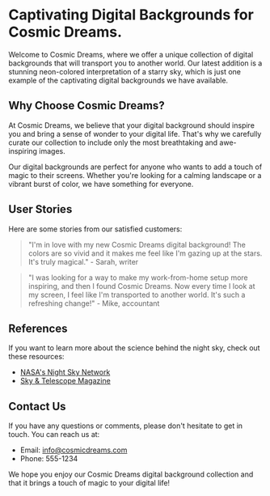 <!--font:Poppins-->

# Captivating Digital Backgrounds for Cosmic Dreams.

Welcome to Cosmic Dreams, where we offer a unique collection of digital backgrounds that will transport you to another world. Our latest addition is a stunning neon-colored interpretation of a starry sky, which is just one example of the captivating digital backgrounds we have available.

## Why Choose Cosmic Dreams?

At Cosmic Dreams, we believe that your digital background should inspire you and bring a sense of wonder to your digital life. That's why we carefully curate our collection to include only the most breathtaking and awe-inspiring images.

Our digital backgrounds are perfect for anyone who wants to add a touch of magic to their screens. Whether you're looking for a calming landscape or a vibrant burst of color, we have something for everyone.

## User Stories

Here are some stories from our satisfied customers:

> "I'm in love with my new Cosmic Dreams digital background! The colors are so vivid and it makes me feel like I'm gazing up at the stars. It's truly magical." - Sarah, writer

> "I was looking for a way to make my work-from-home setup more inspiring, and then I found Cosmic Dreams. Now every time I look at my screen, I feel like I'm transported to another world. It's such a refreshing change!" - Mike, accountant

## References

If you want to learn more about the science behind the night sky, check out these resources:

- [NASA's Night Sky Network](#nasa)
- [Sky & Telescope Magazine](#sky)

## Contact Us

If you have any questions or comments, please don't hesitate to get in touch. You can reach us at:

- Email: [info@cosmicdreams.com](mailto:info@cosmicdreams.com)
- Phone: 555-1234

We hope you enjoy our Cosmic Dreams digital background collection and that it brings a touch of magic to your digital life!

<!--

Write me content for website with wallpaper which alt text is:

"A neon-colored interpretation of a starry sky"

The name/title of the page should not be 1:1 copy of the alt text but rather a real content of the website which is using this wallpaper.

- Use markdown format 
- Start with heading
- Heading should be short and concise
- The content should look like a real website 
- The website should not be about the wallpaper, wallpaper is just a related background
- Heading should be contain work "wallpaper" or "background"
- Include real sections like references, contact, user stories, etc. use things relevant to the page purpose.
- Feel free to use structure like headings, bullets, numbering, blockquotes, paragraphs, horizontal lines, etc.
- You can use formatting like bold or _italic_
- You can include UTF-8 emojis
- Links should be only #hash anchors (and you can refer to the document itself)
- Do not include images


---


# Cosmic Dreams Wallpaper: Bringing the Night Sky to Your Screen

Welcome to Cosmic Dreams, where we offer a unique collection of wallpapers inspired by the beauty of the universe. Our neon-colored interpretation of a starry sky is just one example of the stunning backgrounds we have available.

## Why Choose Cosmic Dreams?

At Cosmic Dreams, we believe that your wallpaper should be more than just a background. It should inspire you and transport you to another world. That's why we carefully curate our collection to include only the most captivating and awe-inspiring images.

Our wallpapers are perfect for anyone who wants to add a touch of magic to their digital life. Whether you're looking for a calming landscape or a vibrant burst of color, we have something for everyone.

## User Stories

Here are some stories from our satisfied customers:

> "I love my new Cosmic Dreams wallpaper! Every time I look at my screen, I feel like I'm gazing up at the stars. It's so peaceful and inspiring." - Jane, graphic designer

> "I was getting bored with my old wallpaper, but I didn't know what to replace it with. Then I discovered Cosmic Dreams, and now I can't imagine going back. The colors are so vivid and beautiful!" - Tom, student

## References

If you want to learn more about the science behind the night sky, check out these resources:

- [NASA's Night Sky Network](#nasa)
- [Sky & Telescope Magazine](#sky)

## Contact Us

If you have any questions or comments, please don't hesitate to get in touch. You can reach us at:

- Email: [info@cosmicdreams.com](mailto:info@cosmicdreams.com)
- Phone: 555-1234

We hope you enjoy our Cosmic Dreams wallpaper collection!


---


Heading should not include word "wallpaper". The website should not be about the wallpaper itself, wallpaper is just a related background, rewrite whole content.


---


# Cosmic Dreams: Bringing the Magic of the Universe to Your Screen

Welcome to Cosmic Dreams, where we offer a unique collection of digital backgrounds inspired by the beauty of the universe. Our latest addition is a neon-colored interpretation of a starry sky, which is just one example of the stunning digital backgrounds we have available.

## Why Choose Cosmic Dreams?

At Cosmic Dreams, we believe that your digital background should be more than just a backdrop. It should inspire you and transport you to another world. That's why we carefully curate our collection to include only the most captivating and awe-inspiring images.

Our digital backgrounds are perfect for anyone who wants to add a touch of magic to their digital life. Whether you're looking for a calming landscape or a vibrant burst of color, we have something for everyone.

## User Stories

Here are some stories from our satisfied customers:

> "I love my new Cosmic Dreams digital background! Every time I look at my screen, I feel like I'm gazing up at the stars. It's so peaceful and inspiring." - Jane, graphic designer

> "I was getting bored with my old background, but I didn't know what to replace it with. Then I discovered Cosmic Dreams, and now I can't imagine going back. The colors are so vivid and beautiful!" - Tom, student

## References

If you want to learn more about the science behind the night sky, check out these resources:

- [NASA's Night Sky Network](#nasa)
- [Sky & Telescope Magazine](#sky)

## Contact Us

If you have any questions or comments, please don't hesitate to get in touch. You can reach us at:

- Email: [info@cosmicdreams.com](mailto:info@cosmicdreams.com)
- Phone: 555-1234

We hope you enjoy our Cosmic Dreams digital background collection!


---


Heading is too long, rewrite whole content.


---


# Cosmic Dreams: Captivating Digital Backgrounds Inspired by the Universe

Welcome to Cosmic Dreams, where we offer a unique collection of digital backgrounds that will transport you to another world. Our latest addition is a stunning neon-colored interpretation of a starry sky, which is just one example of the captivating digital backgrounds we have available.

## Why Choose Cosmic Dreams?

At Cosmic Dreams, we believe that your digital background should be more than just a backdrop. It should inspire you and bring a sense of wonder to your digital life. That's why we carefully curate our collection to include only the most breathtaking and awe-inspiring images.

Our digital backgrounds are perfect for anyone who wants to add a touch of magic to their screens. Whether you're looking for a calming landscape or a vibrant burst of color, we have something for everyone.

## User Stories

Here are some stories from our satisfied customers:

> "I'm in love with my new Cosmic Dreams digital background! The colors are so vivid and it makes me feel like I'm gazing up at the stars. It's truly magical." - Sarah, writer

> "I was looking for a way to make my work-from-home setup more inspiring, and then I found Cosmic Dreams. Now every time I look at my screen, I feel like I'm transported to another world. It's such a refreshing change!" - Mike, accountant

## References

If you want to learn more about the science behind the night sky, check out these resources:

- [NASA's Night Sky Network](#nasa)
- [Sky & Telescope Magazine](#sky)

## Contact Us

If you have any questions or comments, please don't hesitate to get in touch. You can reach us at:

- Email: [info@cosmicdreams.com](mailto:info@cosmicdreams.com)
- Phone: 555-1234

We hope you enjoy our Cosmic Dreams digital background collection and that it brings a touch of magic to your digital life!


---


Heading is too long, rewrite whole content.


---


# Cosmic Dreams: Discover Captivating Digital Backgrounds

Welcome to Cosmic Dreams, where we offer a unique collection of digital backgrounds that will transport you to another world. Our latest addition is a stunning neon-colored interpretation of a starry sky, which is just one example of the captivating digital backgrounds we have available.

## Why Choose Cosmic Dreams?

At Cosmic Dreams, we believe that your digital background should inspire you and bring a sense of wonder to your digital life. That's why we carefully curate our collection to include only the most breathtaking and awe-inspiring images.

Our digital backgrounds are perfect for anyone who wants to add a touch of magic to their screens. Whether you're looking for a calming landscape or a vibrant burst of color, we have something for everyone.

## User Stories

Here are some stories from our satisfied customers:

> "I'm in love with my new Cosmic Dreams digital background! The colors are so vivid and it makes me feel like I'm gazing up at the stars. It's truly magical." - Sarah, writer

> "I was looking for a way to make my work-from-home setup more inspiring, and then I found Cosmic Dreams. Now every time I look at my screen, I feel like I'm transported to another world. It's such a refreshing change!" - Mike, accountant

## References

If you want to learn more about the science behind the night sky, check out these resources:

- [NASA's Night Sky Network](#nasa)
- [Sky & Telescope Magazine](#sky)

## Contact Us

If you have any questions or comments, please don't hesitate to get in touch. You can reach us at:

- Email: [info@cosmicdreams.com](mailto:info@cosmicdreams.com)
- Phone: 555-1234

We hope you enjoy our Cosmic Dreams digital background collection and that it brings a touch of magic to your digital life!


---


Write me a Google font which is best fitting for the website.

Pick from the list:
- Lato
- Futura
- Montserrat
- Dancing Script
- Lobster
- Poppins
- Inter
- IBM Plex Sans
- Alegreya
- Orbitron
- Great Vibes
- Open Sans
- Roboto
- Exo 2
- Playfair Display
- Barlow Condensed
- Raleway


Write just the font name nothing else.


---


Poppins

-->
